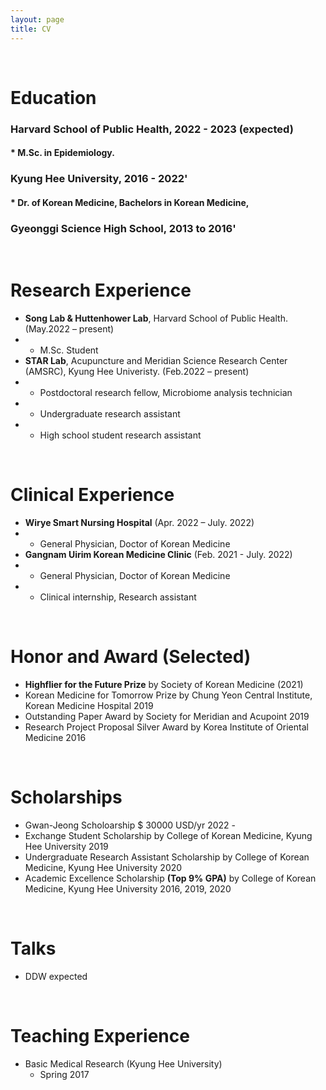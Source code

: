 ```yaml
---
layout: page
title: CV
---
```


<br/>


# Education
### Harvard School of Public Health, 2022 - 2023 (expected)
#### * M.Sc. in Epidemiology.
### Kyung Hee University, 2016 - 2022'
#### * Dr. of Korean Medicine, Bachelors in Korean Medicine, 
### Gyeonggi Science High School, 2013 to 2016'

<br/>

# Research Experience
* **Song Lab & Huttenhower Lab**, Harvard School of Public Health. (May.2022 – present)
 * -	M.Sc. Student
* **STAR Lab**, Acupuncture and Meridian Science Research Center (AMSRC), Kyung Hee Univeristy. (Feb.2022 – present)
 * -	Postdoctoral research fellow, Microbiome analysis technician
 * -	Undergraduate research assistant
 * -	High school student research assistant

<br/>

# Clinical Experience
* **Wirye Smart Nursing Hospital** (Apr. 2022 – July. 2022)
 * -	General Physician, Doctor of Korean Medicine
* **Gangnam Uirim Korean Medicine Clinic** (Feb. 2021 - July. 2022)
 * -	General Physician, Doctor of Korean Medicine
 * -	Clinical internship, Research assistant

<br/>

# Honor and Award (Selected)
* **Highflier for the Future Prize** by Society of Korean Medicine (2021)
* Korean Medicine for Tomorrow Prize by Chung Yeon Central Institute, Korean Medicine Hospital 2019
* Outstanding Paper Award by Society for Meridian and Acupoint 2019
* Research Project Proposal Silver Award by Korea Institute of Oriental Medicine 2016

<br/>

# Scholarships
* Gwan-Jeong Scholoarship $ 30000 USD/yr 2022 -
* Exchange Student Scholarship by College of Korean Medicine, Kyung Hee University 2019
* Undergraduate Research Assistant Scholarship by College of Korean Medicine, Kyung Hee University 2020
* Academic Excellence Scholarship **(Top 9% GPA)** by College of Korean Medicine, Kyung Hee University 2016, 2019, 2020


<br/>

# Talks
* DDW expected

<br/>

# Teaching Experience
* Basic Medical Research (Kyung Hee University)
  * Spring 2017
